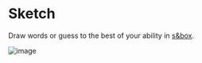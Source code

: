# Sketch
 Draw words or guess to the best of your ability in [s&box](https://sbox.facepunch.com).

![image](https://user-images.githubusercontent.com/43252311/159538315-27ff4b84-7ea9-4566-bc1c-d9241f91265d.png)
